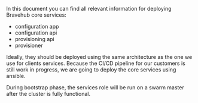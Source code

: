 In this document you can find all relevant information for deploying Bravehub core services:

* configuration app
* configuration api
* provisioning api
* provisioner

Ideally, they should be deployed using the same architecture as the one we use for clients services. Because the CI/CD pipeline for our customers
is still work in progress, we are going to deploy the core services using ansible.

During bootstrap phase, the services role will be run on a swarm master after the cluster is fully functional.
